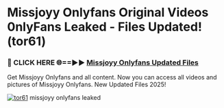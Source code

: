 # Missjoyy Onlyfans Original Videos 0nlyFans Leaked - Files Updated! (tor61)

<h3>🔴 CLICK HERE 🌐==►► <a href="https://tinyurl.com/4seja8ks" rel="nofollow">Missjoyy Onlyfans Updated Files</a></h3>

Get Missjoyy Onlyfans and all content. Now you can access all videos and pictures of Missjoyy Onlyfans. New Updated Files 2025!

[![tor61](https://i.imgur.com/EWjZXRe.gif)](https://tinyurl.com/4seja8ks)
missjoyy onlyfans leaked
